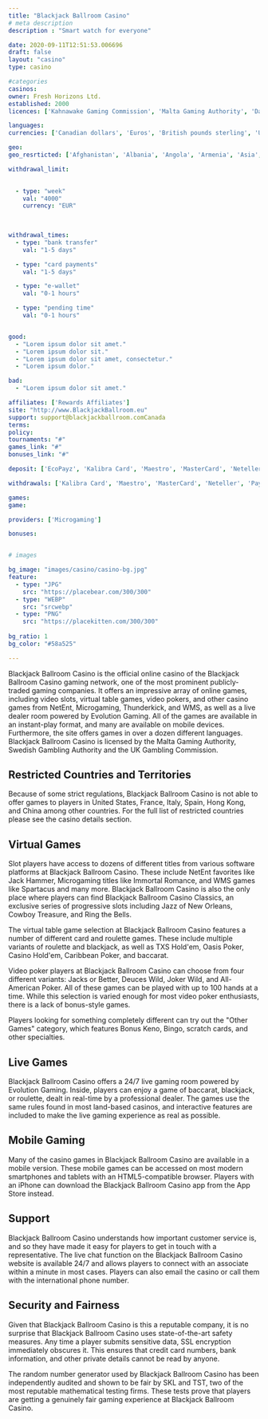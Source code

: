 ```yaml
---
title: "Blackjack Ballroom Casino"
# meta description
description : "Smart watch for everyone"

date: 2020-09-11T12:51:53.006696
draft: false
layout: "casino" 
type: casino

#categories
casinos: 
owner: Fresh Horizons Ltd.
established: 2000
licences: ['Kahnawake Gaming Commission', 'Malta Gaming Authority', 'Danish Gambling Authority']

languages: 
currencies: ['Canadian dollars', 'Euros', 'British pounds sterling', 'US dollars']

geo: 
geo_resrticted: ['Afghanistan', 'Albania', 'Angola', 'Armenia', 'Asia', 'Australia', 'Australian Capital Territory', 'New South Wales', 'Northern Territory', 'Queensland', 'South Australia', 'Tasmania', 'Victoria', 'Western Australia', 'Azerbaijan', 'Bangladesh', 'Belarus', 'Belgium', 'Benin', 'Bhutan', 'Bolivia', 'Bosnia and Herzegovina', 'Burkina Faso', 'Burundi', 'Cape Verde', 'Central African Republic', 'Chad', 'Christmas Island', 'Comoros', 'Congo', 'Congo - Brazzaville', 'Congo - Kinshasa', 'Cyprus', 'Côte d’Ivoire', 'Democratic Republic of Congo', 'Denmark', 'Dominica', 'Dominican Republic', 'East Timor', 'Equatorial Guinea', 'Eritrea', 'Ethiopia', 'France', 'Germany', 'Baden-Württemberg', 'Bayern', 'Berlin', 'Brandenburg', 'Bremen', 'Hamburg', 'Hessen', 'Mecklenburg-Vorpommern', 'Niedersachsen', 'Nordrhein-Westfalen', 'Rheinland-Pfalz', 'Saarland', 'Sachsen', 'Sachsen-Anhalt', 'Schleswig-Holstein', 'Thüringen', 'Guinea', 'Guinea-Bissau', 'Hong Kong', 'Hungary', 'Iran', 'Iraq', 'Ireland', 'Italy', 'Kiribati', 'Kyrgyzstan', 'Liberia', 'Libya', 'Lithuania', 'Malawi', 'Maldives', 'Malta', 'Mauritania', 'Mayotte', 'Metropolitan France', 'Micronesia', 'Myanmar [Burma]', 'Nauru', 'Netherlands', 'Netherlands Antilles', 'Niger', 'Nigeria', 'Niue', 'Norfolk Island', 'North Korea', 'Pakistan', 'Palau', 'Papua New Guinea', 'Peru', 'Philippines', 'Pitcairn Islands', 'Portugal', 'Puerto Rico', 'Romania', 'Rwanda', 'Serbia', 'Sierra Leone', 'Singapore', 'Somalia', 'South Africa', 'South Sudan', 'Spain', 'Sudan', 'Sweden', 'Switzerland', 'Syria', 'Taiwan', 'Tajikistan', 'Uganda', 'United Kingdom', 'United States', 'Alabama', 'Alaska', 'American Samoa', 'Arizona', 'Arkansas', 'California', 'Colorado', 'Connecticut', 'Delaware', 'District of Columbia', 'Florida', 'Georgia(US)', 'Guam', 'Hawaii', 'Idaho', 'Illinois', 'Indiana', 'Iowa', 'Kansas', 'Kentucky', 'Louisiana', 'Maine', 'Maryland', 'Massachusetts', 'Michigan', 'Minnesota', 'Mississippi', 'Missouri', 'Montana', 'Nebraska', 'Nevada', 'New Hampshire', 'New Jersey', 'New Mexico', 'New York', 'North Carolina', 'North Dakota', 'Northern Mariana Islands', 'Ohio', 'Oklahoma', 'Oregon', 'Pennsylvania', 'Rhode Island', 'South Carolina', 'South Dakota', 'Tennessee', 'Texas', 'U.S. Virgin Islands', 'Utah', 'Vermont', 'Virginia', 'Washington', 'West Virginia', 'Wisconsin', 'Wyoming', 'Western Sahara', 'Zimbabwe']

withdrawal_limit:

  
  - type: "week"
    val: "4000"
    currency: "EUR"
  
  

withdrawal_times:
  - type: "bank transfer"
    val: "1-5 days"

  - type: "card payments"
    val: "1-5 days"

  - type: "e-wallet"
    val: "0-1 hours"

  - type: "pending time"
    val: "0-1 hours"


good:
  - "Lorem ipsum dolor sit amet."
  - "Lorem ipsum dolor sit."
  - "Lorem ipsum dolor sit amet, consectetur."
  - "Lorem ipsum dolor."

bad:
  - "Lorem ipsum dolor sit amet."

affiliates: ['Rewards Affiliates']
site: "http://www.BlackjackBallroom.eu"
support: support@blackjackballroom.comCanada
terms:
policy:
tournaments: "#"
games_link: "#"
bonuses_link: "#"

deposit: ['EcoPayz', 'Kalibra Card', 'Maestro', 'MasterCard', 'Neteller', 'PayPal', 'Paysafe Card', 'Postepay', 'Ukash', 'instaDebit', 'ewire', 'Visa', 'Entropay', 'Przelewy24', 'iDEAL', 'Sofortuberweisung', 'Nordea', 'POLi', 'GiroPay', 'EPS', 'Abaqoos', 'Swedbank', 'eKonto', 'Moneta', 'Ticket Premium', 'Euteller', 'u net', 'Neosurf', 'Multibanco', 'eChecks', 'Skrill', 'Bank Wire Transfer', 'Instant Bank Transfer']

withdrawals: ['Kalibra Card', 'Maestro', 'MasterCard', 'Neteller', 'PayPal', 'Postepay', 'Visa', 'Entropay', 'EcoPayz', 'eChecks', 'Skrill', 'Bank Wire Transfer']

games: 
game:

providers: ['Microgaming']

bonuses:


# images

bg_image: "images/casino/casino-bg.jpg"  
feature:
  - type: "JPG" 
    src: "https://placebear.com/300/300"
  - type: "WEBP"
    src: "srcwebp"
  - type: "PNG"
    src: "https://placekitten.com/300/300"  
 
bg_ratio: 1 
bg_color: "#58a525"  

---
```


Blackjack Ballroom Casino is the official online casino of the Blackjack Ballroom Casino gaming network, one of the most prominent publicly-traded gaming companies. It offers an impressive array of online games, including video slots, virtual table games, video pokers, and other casino games from NetEnt, Microgaming, Thunderkick, and WMS, as well as a live dealer room powered by Evolution Gaming. All of the games are available in an instant-play format, and many are available on mobile devices. Furthermore, the site offers games in over a dozen different languages. Blackjack Ballroom Casino is licensed by the Malta Gaming Authority, Swedish Gambling Authority and the UK Gambling Commission.

## Restricted Countries and Territories
Because of some strict regulations, Blackjack Ballroom Casino is not able to offer games to players in United States, France, Italy, Spain, Hong Kong, and China among other countries. For the full list of restricted countries please see the casino details section.

## Virtual Games
Slot players have access to dozens of different titles from various software platforms at Blackjack Ballroom Casino. These include NetEnt favorites like Jack Hammer, Microgaming titles like Immortal Romance, and WMS games like Spartacus and many more. Blackjack Ballroom Casino is also the only place where players can find Blackjack Ballroom Casino Classics, an exclusive series of progressive slots including Jazz of New Orleans, Cowboy Treasure, and Ring the Bells.

The virtual table game selection at Blackjack Ballroom Casino features a number of different card and roulette games. These include multiple variants of roulette and blackjack, as well as TXS Hold'em, Oasis Poker, Casino Hold'em, Caribbean Poker, and baccarat.

Video poker players at Blackjack Ballroom Casino can choose from four different variants: Jacks or Better, Deuces Wild, Joker Wild, and All-American Poker. All of these games can be played with up to 100 hands at a time. While this selection is varied enough for most video poker enthusiasts, there is a lack of bonus-style games.

Players looking for something completely different can try out the "Other Games" category, which features Bonus Keno, Bingo, scratch cards, and other specialties.

## Live Games
Blackjack Ballroom Casino offers a 24/7 live gaming room powered by Evolution Gaming. Inside, players can enjoy a game of baccarat, blackjack, or roulette, dealt in real-time by a professional dealer. The games use the same rules found in most land-based casinos, and interactive features are included to make the live gaming experience as real as possible.

## Mobile Gaming
Many of the casino games in Blackjack Ballroom Casino are available in a mobile version. These mobile games can be accessed on most modern smartphones and tablets with an HTML5-compatible browser. Players with an iPhone can download the Blackjack Ballroom Casino app from the App Store instead.

## Support
Blackjack Ballroom Casino understands how important customer service is, and so they have made it easy for players to get in touch with a representative. The live chat function on the Blackjack Ballroom Casino website is available 24/7 and allows players to connect with an associate within a minute in most cases. Players can also email the casino or call them with the international phone number.

## Security and Fairness
Given that Blackjack Ballroom Casino is this a reputable company, it is no surprise that Blackjack Ballroom Casino uses state-of-the-art safety measures. Any time a player submits sensitive data, SSL encryption immediately obscures it. This ensures that credit card numbers, bank information, and other private details cannot be read by anyone.

The random number generator used by Blackjack Ballroom Casino has been independently audited and shown to be fair by SKL and TST, two of the most reputable mathematical testing firms. These tests prove that players are getting a genuinely fair gaming experience at Blackjack Ballroom Casino.